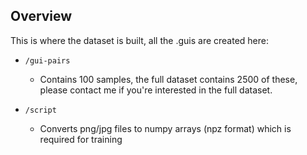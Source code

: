 ## Overview

This is where the dataset is built, all the .guis are created here:

* `/gui-pairs`
    * Contains 100 samples, the full dataset contains 2500 of these, please contact me if you're interested in the full dataset.
   
* `/script`
    * Converts png/jpg files to numpy arrays (npz format) which is required for training
